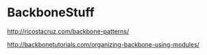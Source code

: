 BackboneStuff
=============

http://ricostacruz.com/backbone-patterns/

http://backbonetutorials.com/organizing-backbone-using-modules/